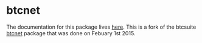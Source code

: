 btcnet
======

The documentation for this package lives [here](http://godoc.org/github.com/PointCoin/btcnet). This is a fork of the btcsuite [btcnet](https://github.com/btcsuite/btcnet) package that was done on Febuary 1st 2015.
